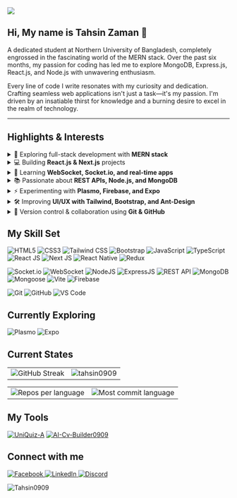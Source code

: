 <img src="https://i.ibb.co.com/93HV6rrh/Untitled-design.png" />


## **Hi, My name is Tahsin Zaman** :wave:


<p>A dedicated student at Northern University of Bangladesh, completely engrossed in the fascinating world of the MERN stack. Over the past six months, my passion for coding has led me to explore MongoDB, Express.js, React.js, and Node.js with unwavering enthusiasm.</p>

<p>Every line of code I write resonates with my curiosity and dedication. Crafting seamless web applications isn't just a task—it's my passion. I'm driven by an insatiable thirst for knowledge and a burning desire to excel in the realm of technology.</p>

---

## Highlights & Interests

<details>
  <summary>🌟 Exploring full-stack development with <b>MERN stack</b></summary>

  Diving into MongoDB, Express.js, React.js, and Node.js to create full-stack apps.
</details>

<details>
  <summary>💻 Building <b>React.js & Next.js</b> projects</summary>
  
  Crafting modern, scalable, and responsive web applications with React and Next.js.
</details>

<details>
  <summary>🚀 Learning <b>WebSocket, Socket.io, and real-time apps</b></summary>
  
  Exploring real-time communication and interactive features for web applications.
</details>

<details>
  <summary>📚 Passionate about <b>REST APIs, Node.js, and MongoDB</b></summary>
  
  Designing and developing APIs with Node.js and storing data efficiently in MongoDB.
</details>

<details>
  <summary>⚡ Experimenting with <b>Plasmo, Firebase, and Expo</b></summary>
  
  Building browser extensions, cloud apps, and mobile applications with new tools.
</details>

<details>
  <summary>🛠 Improving <b>UI/UX with Tailwind, Bootstrap, and Ant-Design</b></summary>
  
  Creating clean, modern, and responsive user interfaces with CSS frameworks.
</details>

<details>
  <summary>🔧 Version control & collaboration using <b>Git & GitHub</b></summary>
  
  Managing projects, collaborating with teams, and contributing to open-source.
</details>


## My Skill Set  


![HTML5](https://img.shields.io/badge/HTML5-E34F26?style=for-the-badge&logo=html5&logoColor=white)
![CSS3](https://img.shields.io/badge/CSS3-1572B6?style=for-the-badge&logo=css3&logoColor=white)
![Tailwind CSS](https://img.shields.io/badge/Tailwind_CSS-06B6D4?style=for-the-badge&logo=tailwindcss&logoColor=white)
![Bootstrap](https://img.shields.io/badge/Bootstrap-563D7C?style=for-the-badge&logo=bootstrap&logoColor=white)
![JavaScript](https://img.shields.io/badge/JavaScript-F0DB4F?style=for-the-badge&logo=javascript&logoColor=black)
![TypeScript](https://img.shields.io/badge/TypeScript-007ACC?style=for-the-badge&logo=typescript&logoColor=white)
![React JS](https://img.shields.io/badge/React-61DBFB?style=for-the-badge&logo=react&logoColor=white)
![Next JS](https://img.shields.io/badge/Next.js-000000?style=for-the-badge&logo=nextdotjs&logoColor=white)
![React Native](https://img.shields.io/badge/React_Native-61DAFB?style=for-the-badge&logo=react&logoColor=black)
![Redux](https://img.shields.io/badge/Redux-593D88?style=for-the-badge&logo=redux&logoColor=white)

![Socket.io](https://img.shields.io/badge/Socket.io-010101?style=for-the-badge&logo=socketdotio&logoColor=white)
![WebSocket](https://img.shields.io/badge/WebSocket-FF6600?style=for-the-badge)
![NodeJS](https://img.shields.io/badge/Node.js-339933?style=for-the-badge&logo=node.js&logoColor=white)
![ExpressJS](https://img.shields.io/badge/Express-000000?style=for-the-badge&logo=express&logoColor=white)
![REST API](https://img.shields.io/badge/REST_API-FF5733?style=for-the-badge)
![MongoDB](https://img.shields.io/badge/MongoDB-4EA94B?style=for-the-badge&logo=mongodb&logoColor=white)
![Mongoose](https://img.shields.io/badge/Mongoose-880000?style=for-the-badge)
![Vite](https://img.shields.io/badge/Vite-646CFF?style=for-the-badge&logo=vite&logoColor=white)
![Firebase](https://img.shields.io/badge/Firebase-FFA611?style=for-the-badge&logo=firebase&logoColor=white)

![Git](https://img.shields.io/badge/Git-F05032?style=for-the-badge&logo=git&logoColor=white)
![GitHub](https://img.shields.io/badge/GitHub-181717?style=for-the-badge&logo=github&logoColor=white)
![VS Code](https://img.shields.io/badge/VSCode-0078D7?style=for-the-badge&logo=visual-studio-code&logoColor=white)

## Currently Exploring
![Plasmo](https://img.shields.io/badge/Plasmo-000000?style=for-the-badge&logo=plasmo&logoColor=white)
![Expo](https://img.shields.io/badge/Expo-1B1F23?style=for-the-badge&logo=expo&logoColor=white)

## Current States

<table>
  <tr>
    <td>
      <img src="https://streak-stats.demolab.com?user=Tahsin0909&theme=tokyonight&hide_border=true&border_radius=5&date_format=j%20M%5B%20Y%5D" alt="GitHub Streak" />
    </td>
    <td>
      <img src="https://github-readme-stats.vercel.app/api?username=tahsin0909&show_icons=true&locale=en" alt="tahsin0909" />
    </td>
  </tr>
</table>

<table>
  <tr>
    <td>
      <img src="http://github-profile-summary-cards.vercel.app/api/cards/repos-per-language?username=Tahsin0909&theme=transparent" alt="Repos per language" />
    </td>
    <td>
      <img src="http://github-profile-summary-cards.vercel.app/api/cards/most-commit-language?username=Tahsin0909&theme=transparent" alt="Most commit language" />
    </td>
  </tr>
</table>








## My Tools 
[![UniQuiz-A](https://github-readme-stats.vercel.app/api/pin/?username=Tahsin0909&repo=UniQuiz-AI&border_color=7F3FBF&bg_color=0D1117&title_color=C9D1D9&text_color=8B949E&icon_color=7F3FBF)](https://github.com/Tahsin0909/UniQuiz-AI)
[![AI-Cv-Builder0909](https://github-readme-stats.vercel.app/api/pin/?username=Tahsin0909&repo=AI-Cv-Builder0909&border_color=7F3FBF&bg_color=0D1117&title_color=C9D1D9&text_color=8B949E&icon_color=7F3FBF)](https://github.com/Tahsin0909/AI-Cv-Builder0909)


## Connect with me 
<p align="left">
  <a href="https://www.facebook.com/yourprofile" target="_blank">
    <img src="https://img.shields.io/badge/Facebook-1877F2?style=for-the-badge&logo=facebook&logoColor=white" alt="Facebook"/>
  </a>
  <a href="https://www.linkedin.com/in/yourprofile" target="_blank">
    <img src="https://img.shields.io/badge/LinkedIn-0A66C2?style=for-the-badge&logo=linkedin&logoColor=white" alt="LinkedIn"/>
  </a>
  <a href="https://discord.com/users/yourID" target="_blank">
    <img src="https://img.shields.io/badge/Discord-5865F2?style=for-the-badge&logo=discord&logoColor=white" alt="Discord"/>
  </a>
</p>


<p align="left"> <img src="https://komarev.com/ghpvc/?username=Tahsin0909&label=Profile%20views&color=0e75b6&style=flat" alt="Tahsin0909" /> </p>